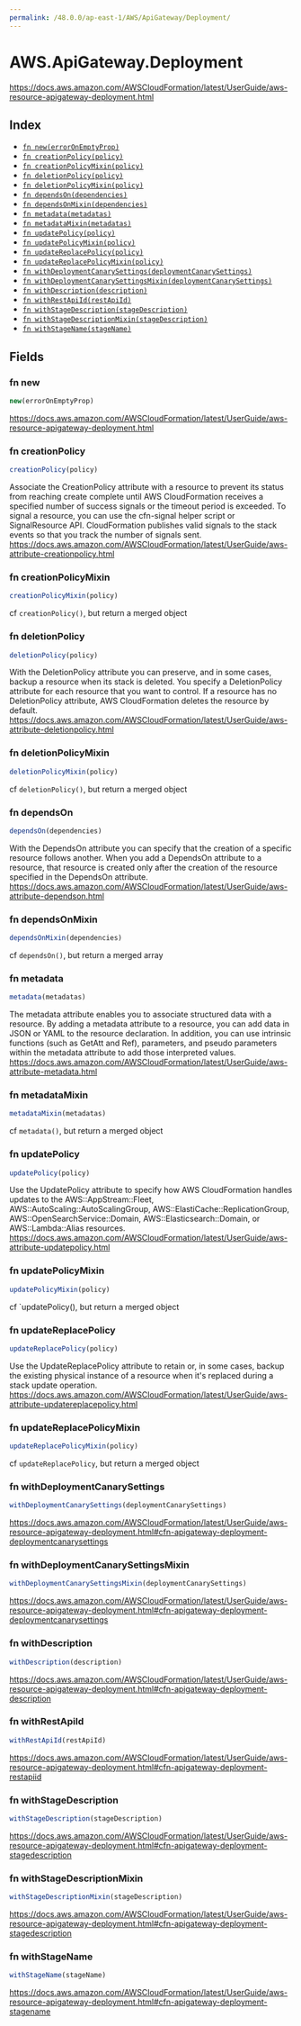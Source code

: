 ```yaml
---
permalink: /48.0.0/ap-east-1/AWS/ApiGateway/Deployment/
---
```


# AWS.ApiGateway.Deployment

https://docs.aws.amazon.com/AWSCloudFormation/latest/UserGuide/aws-resource-apigateway-deployment.html

## Index

* [`fn new(errorOnEmptyProp)`](#fn-new)
* [`fn creationPolicy(policy)`](#fn-creationpolicy)
* [`fn creationPolicyMixin(policy)`](#fn-creationpolicymixin)
* [`fn deletionPolicy(policy)`](#fn-deletionpolicy)
* [`fn deletionPolicyMixin(policy)`](#fn-deletionpolicymixin)
* [`fn dependsOn(dependencies)`](#fn-dependson)
* [`fn dependsOnMixin(dependencies)`](#fn-dependsonmixin)
* [`fn metadata(metadatas)`](#fn-metadata)
* [`fn metadataMixin(metadatas)`](#fn-metadatamixin)
* [`fn updatePolicy(policy)`](#fn-updatepolicy)
* [`fn updatePolicyMixin(policy)`](#fn-updatepolicymixin)
* [`fn updateReplacePolicy(policy)`](#fn-updatereplacepolicy)
* [`fn updateReplacePolicyMixin(policy)`](#fn-updatereplacepolicymixin)
* [`fn withDeploymentCanarySettings(deploymentCanarySettings)`](#fn-withdeploymentcanarysettings)
* [`fn withDeploymentCanarySettingsMixin(deploymentCanarySettings)`](#fn-withdeploymentcanarysettingsmixin)
* [`fn withDescription(description)`](#fn-withdescription)
* [`fn withRestApiId(restApiId)`](#fn-withrestapiid)
* [`fn withStageDescription(stageDescription)`](#fn-withstagedescription)
* [`fn withStageDescriptionMixin(stageDescription)`](#fn-withstagedescriptionmixin)
* [`fn withStageName(stageName)`](#fn-withstagename)

## Fields

### fn new

```ts
new(errorOnEmptyProp)
```

https://docs.aws.amazon.com/AWSCloudFormation/latest/UserGuide/aws-resource-apigateway-deployment.html

### fn creationPolicy

```ts
creationPolicy(policy)
```

Associate the CreationPolicy attribute with a resource to prevent its status from reaching create complete until AWS CloudFormation receives a specified number of success signals or the timeout period is exceeded. To signal a resource, you can use the cfn-signal helper script or SignalResource API. CloudFormation publishes valid signals to the stack events so that you track the number of signals sent. 
https://docs.aws.amazon.com/AWSCloudFormation/latest/UserGuide/aws-attribute-creationpolicy.html

### fn creationPolicyMixin

```ts
creationPolicyMixin(policy)
```

cf `creationPolicy()`, but return a merged object

### fn deletionPolicy

```ts
deletionPolicy(policy)
```

With the DeletionPolicy attribute you can preserve, and in some cases, backup a resource when its stack is deleted. You specify a DeletionPolicy attribute for each resource that you want to control. If a resource has no DeletionPolicy attribute, AWS CloudFormation deletes the resource by default. 
https://docs.aws.amazon.com/AWSCloudFormation/latest/UserGuide/aws-attribute-deletionpolicy.html

### fn deletionPolicyMixin

```ts
deletionPolicyMixin(policy)
```

cf `deletionPolicy()`, but return a merged object

### fn dependsOn

```ts
dependsOn(dependencies)
```

With the DependsOn attribute you can specify that the creation of a specific resource follows another. When you add a DependsOn attribute to a resource, that resource is created only after the creation of the resource specified in the DependsOn attribute. 
https://docs.aws.amazon.com/AWSCloudFormation/latest/UserGuide/aws-attribute-dependson.html

### fn dependsOnMixin

```ts
dependsOnMixin(dependencies)
```

cf `dependsOn()`, but return a merged array

### fn metadata

```ts
metadata(metadatas)
```

The metadata attribute enables you to associate structured data with a resource. By adding a metadata attribute to a resource, you can add data in JSON or YAML to the resource declaration. In addition, you can use intrinsic functions (such as GetAtt and Ref), parameters, and pseudo parameters within the metadata attribute to add those interpreted values. 
https://docs.aws.amazon.com/AWSCloudFormation/latest/UserGuide/aws-attribute-metadata.html

### fn metadataMixin

```ts
metadataMixin(metadatas)
```

cf `metadata()`, but return a merged object

### fn updatePolicy

```ts
updatePolicy(policy)
```

Use the UpdatePolicy attribute to specify how AWS CloudFormation handles updates to the AWS::AppStream::Fleet, AWS::AutoScaling::AutoScalingGroup, AWS::ElastiCache::ReplicationGroup, AWS::OpenSearchService::Domain, AWS::Elasticsearch::Domain, or AWS::Lambda::Alias resources. 
https://docs.aws.amazon.com/AWSCloudFormation/latest/UserGuide/aws-attribute-updatepolicy.html

### fn updatePolicyMixin

```ts
updatePolicyMixin(policy)
```

cf `updatePolicy(), but return a merged object

### fn updateReplacePolicy

```ts
updateReplacePolicy(policy)
```

Use the UpdateReplacePolicy attribute to retain or, in some cases, backup the existing physical instance of a resource when it's replaced during a stack update operation. 
https://docs.aws.amazon.com/AWSCloudFormation/latest/UserGuide/aws-attribute-updatereplacepolicy.html

### fn updateReplacePolicyMixin

```ts
updateReplacePolicyMixin(policy)
```

cf `updateReplacePolicy`, but return a merged object

### fn withDeploymentCanarySettings

```ts
withDeploymentCanarySettings(deploymentCanarySettings)
```

https://docs.aws.amazon.com/AWSCloudFormation/latest/UserGuide/aws-resource-apigateway-deployment.html#cfn-apigateway-deployment-deploymentcanarysettings

### fn withDeploymentCanarySettingsMixin

```ts
withDeploymentCanarySettingsMixin(deploymentCanarySettings)
```

https://docs.aws.amazon.com/AWSCloudFormation/latest/UserGuide/aws-resource-apigateway-deployment.html#cfn-apigateway-deployment-deploymentcanarysettings

### fn withDescription

```ts
withDescription(description)
```

https://docs.aws.amazon.com/AWSCloudFormation/latest/UserGuide/aws-resource-apigateway-deployment.html#cfn-apigateway-deployment-description

### fn withRestApiId

```ts
withRestApiId(restApiId)
```

https://docs.aws.amazon.com/AWSCloudFormation/latest/UserGuide/aws-resource-apigateway-deployment.html#cfn-apigateway-deployment-restapiid

### fn withStageDescription

```ts
withStageDescription(stageDescription)
```

https://docs.aws.amazon.com/AWSCloudFormation/latest/UserGuide/aws-resource-apigateway-deployment.html#cfn-apigateway-deployment-stagedescription

### fn withStageDescriptionMixin

```ts
withStageDescriptionMixin(stageDescription)
```

https://docs.aws.amazon.com/AWSCloudFormation/latest/UserGuide/aws-resource-apigateway-deployment.html#cfn-apigateway-deployment-stagedescription

### fn withStageName

```ts
withStageName(stageName)
```

https://docs.aws.amazon.com/AWSCloudFormation/latest/UserGuide/aws-resource-apigateway-deployment.html#cfn-apigateway-deployment-stagename